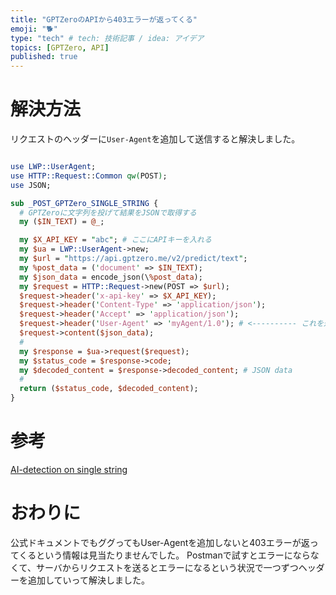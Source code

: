 ```yaml
---
title: "GPTZeroのAPIから403エラーが返ってくる"
emoji: "🐕"
type: "tech" # tech: 技術記事 / idea: アイデア
topics: [GPTZero, API]
published: true
---
```


# 解決方法
リクエストのヘッダーに`User-Agent`を追加して送信すると解決しました。

```perl

use LWP::UserAgent;
use HTTP::Request::Common qw(POST);
use JSON;

sub _POST_GPTZero_SINGLE_STRING {
  # GPTZeroに文字列を投げて結果をJSONで取得する
  my ($IN_TEXT) = @_;

  my $X_API_KEY = "abc"; # ここにAPIキーを入れる
  my $ua = LWP::UserAgent->new;
  my $url = "https://api.gptzero.me/v2/predict/text";
  my %post_data = ('document' => $IN_TEXT);
  my $json_data = encode_json(\%post_data);
  my $request = HTTP::Request->new(POST => $url);
  $request->header('x-api-key' => $X_API_KEY);
  $request->header('Content-Type' => 'application/json');
  $request->header('Accept' => 'application/json');
  $request->header('User-Agent' => 'myAgent/1.0'); # <---------- これを追加していないと403エラーが返ってくる
  $request->content($json_data);
  #
  my $response = $ua->request($request);
  my $status_code = $response->code;
  my $decoded_content = $response->decoded_content; # JSON data
  #
  return ($status_code, $decoded_content);
}

```

# 参考
[AI-detection on single string](https://gptzero.stoplight.io/docs/gptzero-api/d2144a785776b-ai-detection-on-single-string)

# おわりに
公式ドキュメントでもググってもUser-Agentを追加しないと403エラーが返ってくるという情報は見当たりませんでした。
Postmanで試すとエラーにならなくて、サーバからリクエストを送るとエラーになるという状況で一つずつヘッダーを追加していって解決しました。
